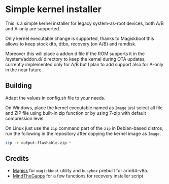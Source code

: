 # Simple kernel installer

This is a simple kernel installer for legacy system-as-root devices, both A/B and A-only are supported.

Only kernel executable change is supported, thanks to Magiskboot this allows to keep stock dtb, dtbo, recovery (on A/B) and ramdisk.

Moreover this will place a addon.d file if the ROM supports it in the /system/addon.d/ directory to keep the kernel during OTA updates, currently implemented only for A/B but I plan to add support also for A-only in the near future. 

## Building

Adapt the values in config.sh file to your needs. 

On Windows, place the kernel executable named as `Image` just select all file and ZIP file using built-in zip function or by using 7-zip with default compression level.

On Linux just use the `zip` command part of the `zip` in Debian-based distros, run the following in the repository after copying the kernel image as `Image`. 

```bash
zip -r output-flashable.zip *
```

## Credits

- [Magisk](https://github.com/topjohnwu/Magisk) for `magiskboot` utility and `busybox` prebuilt for arm64-v8a.
- [MindTheGapps](https://gitlab.com/MindTheGapps/vendor_gapps) for a few functions for recovery installer script.
